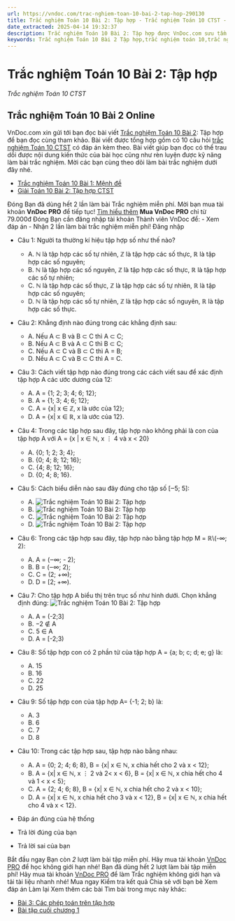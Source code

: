 ```yaml
---
url: https://vndoc.com/trac-nghiem-toan-10-bai-2-tap-hop-290130
title: Trắc nghiệm Toán 10 Bài 2: Tập hợp - Trắc nghiệm Toán 10 CTST - VnDoc.com
date_extracted: 2025-04-14 19:32:37
description: Trắc nghiệm Toán 10 Bài 2: Tập hợp được VnDoc.com sưu tầm và xin gửi tới bạn đọc cùng tham khảo.
keywords: Trắc nghiệm Toán 10 Bài 2 Tập hợp,trắc nghiệm toán 10,trắc nghiệm toán 10 CTST,toán 10,toán lớp 10,toán 10 CTST,toán 10 bài 2,tập hợp
---
```


# Trắc nghiệm Toán 10 Bài 2: Tập hợp
 _Trắc nghiệm Toán 10 CTST_
## Trắc nghiệm Toán 10 Bài 2 Online
VnDoc.com xin gửi tới bạn đọc bài viết [Trắc nghiệm Toán 10 Bài 2](<https://vndoc.com/trac-nghiem-toan-10-bai-2-tap-hop-290130>): Tập hợp để bạn đọc cùng tham khảo. Bài viết được tổng hợp gồm có 10 câu hỏi [trắc nghiệm Toán 10 CTST](<https://vndoc.com/trac-nghiem-toan-10-ctst>) có đáp án kèm theo. Bài viết giúp bạn đọc có thể trau dồi được nội dung kiến thức của bài học cũng như rèn luyện được kỹ năng làm bài trắc nghiệm. Mời các bạn cùng theo dõi làm bài trắc nghiệm dưới đây nhé.
  * [Trắc nghiệm Toán 10 Bài 1: Mệnh đề](<https://vndoc.com/trac-nghiem-toan-10-bai-1-menh-de-290129>)
  * [Giải Toán 10 Bài 2: Tập hợp CTST](<https://vndoc.com/giai-toan-10-bai-2-tap-hop-ctst-271432>)

Đóng
Bạn đã dùng hết 2 lần làm bài Trắc nghiệm miễn phí. Mời bạn mua tài khoản **VnDoc PRO** để tiếp tục\! [Tìm hiểu thêm](</pro>)
**Mua VnDoc PRO** chỉ từ 79.000đ
Đóng
Bạn cần đăng nhập tài khoản Thành viên VnDoc để:
\- Xem đáp án
\- Nhận 2 lần làm bài trắc nghiệm miễn phí\!
Đăng nhập 
  * Câu 1: Người ta thường kí hiệu tập hợp số như thế nào?
    * A. ℕ là tập hợp các số tự nhiên, ℤ là tập hợp các số thực, ℝ là tập hợp các số nguyên;
    * B. ℕ là tập hợp các số nguyên, ℤ là tập hợp các số thực, ℝ là tập hợp các số tự nhiên;
    * C. ℕ là tập hợp các số thực, ℤ là tập hợp các số tự nhiên, ℝ là tập hợp các số nguyên;
    * D. ℕ là tập hợp các số tự nhiên, ℤ là tập hợp các số nguyên, ℝ là tập hợp các số thực.
  * Câu 2: Khẳng định nào đúng trong các khẳng định sau:
    * A. Nếu A ⊂ B và B ⊂ C thì A ⊂ C;
    * B. Nếu A ⊂ B và A ⊂ C thì B ⊂ C;
    * C. Nếu A ⊂ C và B ⊂ C thì A = B;
    * D. Nếu A ⊂ C và B ⊂ C thì A = C.
  * Câu 3: Cách viết tập hợp nào đúng trong các cách viết sau để xác định tập hợp A các ước dương của 12:
    * A. A = \{1; 2; 3; 4; 6; 12\};
    * B. A = \{1; 3; 4; 6; 12\};
    * C. A = \{x| x ∈ ℤ, x là ước của 12\};
    * D. A = \{x| x ∈ ℝ, x là ước của 12\}.
  * Câu 4: Trong các tập hợp sau đây, tập hợp nào không phải là con của tập hợp A với A = \{x | x ∈ ℕ, x ⋮ 4 và x < 20\}
    * A. \{0; 1; 2; 3; 4\};
    * B. \{0; 4; 8; 12; 16\};
    * C. \{4; 8; 12; 16\};
    * D. \{0; 4; 8; 16\}.
  * Câu 5: Cách biểu diễn nào sau đây đúng cho tập số \[‒5; 5\]:
    * A. ![Trắc nghiệm Toán 10 Bài 2: Tập hợp ](https://i.vdoc.vn/data/image/2023/02/27/trac-nghiem-toan-10-bai-2-tap-hop-1.jpg)
    * B. ![Trắc nghiệm Toán 10 Bài 2: Tập hợp ](https://i.vdoc.vn/data/image/2023/02/27/trac-nghiem-toan-10-bai-2-tap-hop-2.jpg)
    * C. ![Trắc nghiệm Toán 10 Bài 2: Tập hợp ](https://i.vdoc.vn/data/image/2023/02/27/trac-nghiem-toan-10-bai-2-tap-hop-3.jpg)
    * D. ![Trắc nghiệm Toán 10 Bài 2: Tập hợp ](https://i.vdoc.vn/data/image/2023/02/27/trac-nghiem-toan-10-bai-2-tap-hop-4.jpg)
  * Câu 6: Trong các tập hợp sau đây, tập hợp nào bằng tập hợp M = ℝ\\\(-∞; 2\):
    * A. A = \(‒∞; - 2\);
    * B. B = \(‒∞; 2\);
    * C. C = \(2; +∞\);
    * D. D = \[2; +∞\).
  * Câu 7:
Cho tập hợp A biểu thị trên trục số như hình dưới. Chọn khẳng định đúng:
![Trắc nghiệm Toán 10 Bài 2: Tập hợp ](https://i.vdoc.vn/data/image/2023/02/27/trac-nghiem-toan-10-bai-2-tap-hop-5.jpg)
    * A. A = \(-2;3\]
    * B. −2 ∉ A
    * C. 5 ∈ A
    * D. A = \[-2;3\)
  * Câu 8: Số tập hợp con có 2 phần tử của tập hợp A = \{a; b; c; d; e; g\} là:
    * A. 15
    * B. 16
    * C. 22
    * D. 25
  * Câu 9: Số tập hợp con của tập hợp A= \{-1; 2; b\} là:
    * A. 3
    * B. 6
    * C. 7
    * D. 8
  * Câu 10: Trong các tập hợp sau, tập hợp nào bằng nhau:
    * A. A = \{0; 2; 4; 6; 8\}, B = \{x| x ∈ ℕ, x chia hết cho 2 và x < 12\};
    * B. A = \{x| x ∈ ℕ, x ⋮ 2 và 2< x < 6\}, B = \{x| x ∈ ℕ, x chia hết cho 4 và 1 < x < 5\};
    * C. A = \{2; 4; 6; 8\}, B = \{x| x ∈ ℕ, x chia hết cho 2 và x < 10\};
    * D. A = \{x| x ∈ ℕ, x chia hết cho 3 và x < 12\}, B = \{x| x ∈ ℕ, x chia hết cho 4 và x < 12\}.

  * Đáp án đúng của hệ thống
  * Trả lời đúng của bạn
  * Trả lời sai của bạn

Bắt đầu ngay
Bạn còn _2_ lượt làm bài tập miễn phí. Hãy mua tài khoản [VnDoc PRO](</pro>) để học không giới hạn nhé\!  Bạn đã dùng hết 2 lượt làm bài tập miễn phí\! Hãy mua tài khoản [VnDoc PRO](</pro>) để làm Trắc nghiệm không giới hạn và tải tài liệu nhanh nhé\!  Mua ngay
Kiểm tra kết quả Chia sẻ với bạn bè Xem đáp án Làm lại
Xem thêm các bài Tìm bài trong mục này khác:
  * [Bài 3: Các phép toán trên tập hợp](</trac-nghiem-toan-10-bai-3-cac-phep-toan-tren-tap-hop-290136>)
  * [Bài tập cuối chương 1](</trac-nghiem-toan-10-bai-tap-cuoi-chuong-1-290137>)

